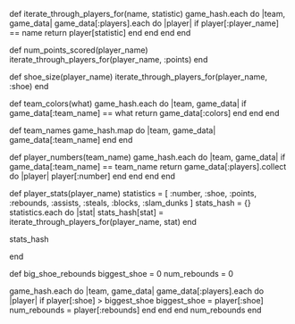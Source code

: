 
def iterate_through_players_for(name, statistic)
  game_hash.each do |team, game_data|
    game_data[:players].each do |player|
      if player[:player_name] == name
        return player[statistic]
      end
    end
  end
end

def num_points_scored(player_name)
   iterate_through_players_for(player_name, :points)
end  

def shoe_size(player_name)
  iterate_through_players_for(player_name, :shoe)
end  

def team_colors(what)
   game_hash.each do |team, game_data|
    if game_data[:team_name] == what
      return game_data[:colors]
    end
  end
end  

def team_names
  game_hash.map do |team, game_data|
    game_data[:team_name]
  end
end  

def player_numbers(team_name)
  game_hash.each do |team, game_data|
    if game_data[:team_name] == team_name
      return game_data[:players].collect do |player|
        player[:number]
      end
    end
  end
end  

def player_stats(player_name)
    statistics = [
                :number,
                :shoe,
                :points,
                :rebounds,
                :assists,
                :steals,
                :blocks,
                :slam_dunks
               ]
   stats_hash = {}
  statistics.each do |stat|
    stats_hash[stat] = iterate_through_players_for(player_name, stat)
  end

  stats_hash
  
end  

def big_shoe_rebounds
    biggest_shoe = 0
  num_rebounds = 0

  game_hash.each do |team, game_data|
    game_data[:players].each do |player|
      if player[:shoe] > biggest_shoe
        biggest_shoe = player[:shoe]
        num_rebounds = player[:rebounds]
      end
    end
  end
  num_rebounds
end  
